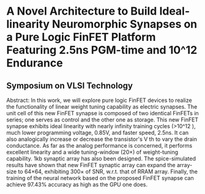 # A Novel Architecture to Build Ideal-linearity Neuromorphic Synapses on a Pure Logic FinFET Platform Featuring 2.5ns PGM-time and 10^12 Endurance
## Symposium on VLSI Technology

Abstract: In this work, we will explore pure logic FinFET devices to realize the functionality of linear weight tuning capability as electric synapses. The unit cell of this new FinFET synapse is composed of two identical FinFETs in series; one serves as control and the other one as storage. This new FinFET synapse exhibits ideal linearity with nearly infinity training cycles (>10^12 ), much lower programming voltage, 0.85V, and faster speed, 2.5ns. It can also analogically increase or decrease the transistor's V th to vary the drain conductance. As far as the analog performance is concerned, it performs excellent linearity and a wide tuning-window (20×) of weight-tuning capability. 1kb synaptic array has also been designed. The spice-simulated results have shown that new FinFET synaptic array can expand the array-size to 64×64, exhibiting 300× of SNR, w.r.t. that of RRAM array. Finally, the training of the neural network based on the proposed FinFET synapse can achieve 97.43% accuracy as high as the GPU one does.
